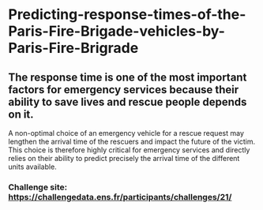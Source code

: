 # Predicting-response-times-of-the-Paris-Fire-Brigade-vehicles-by-Paris-Fire-Brigrade

## The response time is one of the most important factors for emergency services because their ability to save lives and rescue people depends on it.
A non-optimal choice of an emergency vehicle for a rescue request may lengthen the arrival time of the rescuers and impact the future of the victim. This choice is therefore highly critical for emergency services and directly relies on their ability to predict precisely the arrival time of the different units available.

### Challenge site: https://challengedata.ens.fr/participants/challenges/21/

